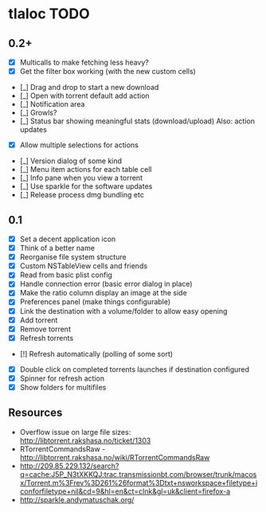 # tlaloc TODO

## 0.2+

- [x] Multicalls to make fetching less heavy?
- [x] Get the filter box working (with the new custom cells)
- [_] Drag and drop to start a new download
- [_] Open with torrent default add action
- [_] Notification area
- [_] Growls?
- [_] Status bar showing meaningful stats (download/upload) Also: action updates
- [x] Allow multiple selections for actions
- [_] Version dialog of some kind
- [_] Menu item actions for each table cell
- [_] Info pane when you view a torrent
- [_] Use sparkle for the software updates
- [_] Release process dmg bundling etc

## 0.1

- [x] Set a decent application icon
- [x] Think of a better name
- [x] Reorganise file system structure
- [x] Custom NSTableView cells and friends
- [x] Read from basic plist config
- [x] Handle connection error (basic error dialog in place)
- [x] Make the ratio column display an image at the side
- [x] Preferences panel (make things configurable)
- [x] Link the destination with a volume/folder to allow easy opening
- [x] Add torrent
- [x] Remove torrent
- [x] Refresh torrents
- [!] Refresh automatically (polling of some sort)
- [x] Double click on completed torrents launches if destination configured
- [x] Spinner for refresh action
- [x] Show folders for multifiles

## Resources

- Overflow issue on large file sizes: http://libtorrent.rakshasa.no/ticket/1303
- RTorrentCommandsRaw - http://libtorrent.rakshasa.no/wiki/RTorrentCommandsRaw
- http://209.85.229.132/search?q=cache:J5P_N3tXKKQJ:trac.transmissionbt.com/browser/trunk/macosx/Torrent.m%3Frev%3D261%26format%3Dtxt+nsworkspace+filetype+iconforfiletype+nil&cd=9&hl=en&ct=clnk&gl=uk&client=firefox-a
- http://sparkle.andymatuschak.org/
